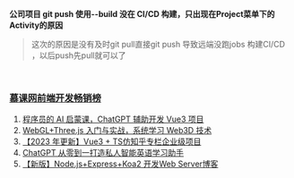 **公司项目 git push 使用--build 没在 CI/CD 构建，只出现在Project菜单下的Activity的原因**

> 这次的原因是没有及时git pull直接git push 导致远端没跑jobs 构建CI/CD ，以后push先pull就可以了

​	

### [慕课网前端开发畅销榜](https://coding.imooc.com/index/courseranking?utm_source=coding&utm_term=643&utm_medium=hot&type=fe)

1. [程序员的 AI 启蒙课，ChatGPT 辅助开发 Vue3 项目](https://coding.imooc.com/class/684.html?utm_source=rank&utm_medium=hot)
2. [WebGL+Three.js 入门与实战，系统学习 Web3D 技术](https://coding.imooc.com/class/622.html?utm_source=rank&utm_medium=hot)
3. [【2023 年更新】Vue3 + TS仿知乎专栏企业级项目](https://coding.imooc.com/class/449.html?utm_source=rank&utm_medium=hot)
4. [ChatGPT 从零到一打造私人智能英语学习助手](https://coding.imooc.com/class/663.html?utm_source=rank&utm_medium=hot)
5. [【新版】Node.js+Express+Koa2 开发Web Server博客](https://coding.imooc.com/class/320.html?utm_source=rank&utm_medium=hot)

